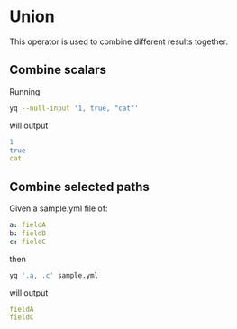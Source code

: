 # Union

This operator is used to combine different results together.

## Combine scalars
Running
```bash
yq --null-input '1, true, "cat"'
```
will output
```yaml
1
true
cat
```

## Combine selected paths
Given a sample.yml file of:
```yaml
a: fieldA
b: fieldB
c: fieldC
```
then
```bash
yq '.a, .c' sample.yml
```
will output
```yaml
fieldA
fieldC
```

